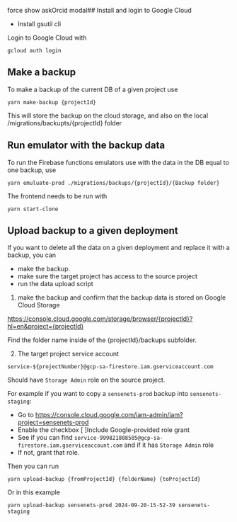 force show askOrcid modal## Install and login to Google Cloud

- Install gsutil cli

Login to Google Cloud with

```
gcloud auth login
```

## Make a backup

To make a backup of the current DB of a given project use

```
yarn make-backup {projectId}
```

This will store the backup on the cloud storage, and also on the local /migrations/backupts/{projectId} folder

## Run emulator with the backup data

To run the Firebase functions emulators use with the data in the DB equal to one backup, use

```
yarn emuluate-prod ./migrations/backups/{projectId}/{Backup folder}
```

The frontend needs to be run with

```
yarn start-clone
```

## Upload backup to a given deployment

If you want to delete all the data on a given deployment and replace it with a backup, you can 

- make the backup.
- make sure the target project has access to the source project
- run the data upload script


1) make the backup and confirm that the backup data is stored on Google Cloud Storage

https://console.cloud.google.com/storage/browser/{projectId}?hl=en&project={projectId}

Find the folder name inside of the {projectId}/backups subfolder.

2) The target project service account

```
service-${projectNumber}@gcp-sa-firestore.iam.gserviceaccount.com
```

Should have `Storage Admin` role on the source project. 

For example if you want to copy a `sensenets-prod` backup into `sensenets-staging`:

- Go to https://console.cloud.google.com/iam-admin/iam?project=sensenets-prod
- Enable  the checkbox [ ]Include Google-provided role grant
- See if you can find `service-999821808505@gcp-sa-firestore.iam.gserviceaccount.com` and if it has `Storage Admin` role
- If not, grant that role.

Then you can run

```
yarn upload-backup {fromProjectId} {folderName} {toProjectId}

```

Or in this example

```
yarn upload-backup sensenets-prod 2024-09-20-15-52-39 sensenets-staging
```